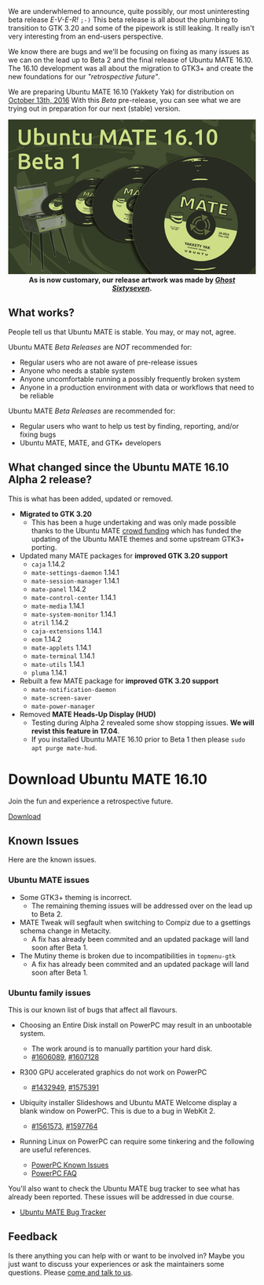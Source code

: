 <!--
.. title: Ubuntu MATE 16.10 Beta 1
.. slug: ubuntu-mate-yakkety-beta1
.. date: 2016-08-25 11:45:00 UTC
.. tags: Ubuntu,MATE,Yakkety,beta1,private
.. link:
.. description: Ubuntu MATE 16.10 (Yakkety Yak) Beta 1
.. type: text
.. author: Martin Wimpress
-->

We are underwhlemed to announce, quite possibly, our most uninteresting
beta release *E-V-E-R!* `;-)` This beta release is all about the
plumbing to transition to GTK 3.20 and some of the pipework is still
leaking. It really isn't very interesting from an end-users perspective.

We know there are bugs and we'll be focusing on fixing as many issues
as we can on the lead up to Beta 2 and the final release of Ubuntu MATE
16.10. The 16.10 development was all about the migration to GTK3+ and
create the new foundations for our *"retrospective future"*.

We are preparing Ubuntu MATE 16.10 (Yakkety Yak) for distribution on
[October 13th, 2016](https://wiki.ubuntu.org/YakketyYak/ReleaseSchedule)
With this *Beta* pre-release, you can see what we are trying out in
preparation for our next (stable) version.

<div align="center">
<img src="/gallery/blog/ubuntu-mate-1610-beta1.png" alt="Ubuntu MATE 16.10 Beta 1" /><br />
<b>As is now customary, our release artwork was made by <a href="https://www.youtube.com/channel/UCglkWuyZDppWD2BVsyI4r3A" target="_blank"><i>Ghost Sixtyseven</i></a>.</b>
</div>

## What works?

People tell us that Ubuntu MATE is stable. You may, or may not, agree.

Ubuntu MATE *Beta Releases* are *NOT* recommended for:

  * Regular users who are not aware of pre-release issues
  * Anyone who needs a stable system
  * Anyone uncomfortable running a possibly frequently broken system
  * Anyone in a production environment with data or workflows that need to be reliable

Ubuntu MATE *Beta Releases* are recommended for:

  * Regular users who want to help us test by finding, reporting, and/or fixing bugs
  * Ubuntu MATE, MATE, and GTK+ developers

## What changed since the Ubuntu MATE 16.10 Alpha 2 release?

This is what has been added, updated or removed.

  * **Migrated to GTK 3.20**
    * This has been a huge undertaking and was only made possible
    thanks to the Ubuntu MATE [crowd funding](/sponsors/) which has
    funded the updating of the Ubuntu MATE themes and some upstream
    GTK3+ porting.
  * Updated many MATE packages for **improved GTK 3.20 support**
    * `caja` 1.14.2
    * `mate-settings-daemon` 1.14.1
    * `mate-session-manager` 1.14.1
    * `mate-panel` 1.14.2
    * `mate-control-center` 1.14.1
    * `mate-media` 1.14.1
    * `mate-system-monitor` 1.14.1
    * `atril` 1.14.2
    * `caja-extensions` 1.14.1
    * `eom` 1.14.2
    * `mate-applets` 1.14.1
    * `mate-terminal` 1.14.1
    * `mate-utils` 1.14.1
    * `pluma` 1.14.1
  * Rebuilt a few MATE package for **improved GTK 3.20 support**
    * `mate-notification-daemon`
    * `mate-screen-saver`
    * `mate-power-manager`
  * Removed **MATE Heads-Up Display (HUD)**
    * Testing during Alpha 2 revealed some show stopping issues. **We will revist this feature in 17.04**.
    * If you installed Ubuntu MATE 16.10 prior to Beta 1 then please `sudo apt purge mate-hud`.

<div class="bs-component">
    <div class="jumbotron">
        <h1>Download Ubuntu MATE 16.10</h1>
        <p>Join the fun and experience a retrospective future.</p>
        <a href="/download/" class="btn btn-primary btn-lg">Download</a>
        </p>
    </div>
</div>

## Known Issues

Here are the known issues.

### Ubuntu MATE issues

  * Some GTK3+ theming is incorrect.
    * The remaining theming issues will be addressed over on the lead up to Beta 2.
  * MATE Tweak will segfault when switching to Compiz due to a gsettings schema change in Metacity.
    * A fix has already been commited and an updated package will land soon after Beta 1.
  * The Mutiny theme is broken due to incompatibilities in `topmenu-gtk`
    * A fix has already been commited and an updated package will land soon after Beta 1.

### Ubuntu family issues

This is our known list of bugs that affect all flavours.

  * Choosing an Entire Disk install on PowerPC may result in an unbootable system.
    * The work around is to manually partition your hard disk.
    * [#1606089](https://bugs.launchpad.net/bugs/1606089),
    [#1607128](https://bugs.launchpad.net/bugs/1607128)

  * R300 GPU accelerated graphics do not work on PowerPC
    * [#1432949](https://bugs.launchpad.net/bugs/1432949),
    [#1575391](https://bugs.launchpad.net/bugs/1575391)

  * Ubiquity installer Slideshows and Ubuntu MATE Welcome display a blank window on PowerPC. This is due to a bug in WebKit 2.
    * [#1561573](https://bugs.launchpad.net/bugs/1561573),
    [#1597764](https://bugs.launchpad.net/bugs/1597764)

  * Running Linux on PowerPC can require some tinkering and the following are useful references.
    * [PowerPC Known Issues](https://wiki.ubuntu.com/PowerPCKnownIssues)
    * [PowerPC FAQ](https://wiki.ubuntu.com/PowerPCFAQ)

You'll also want to check the Ubuntu MATE bug tracker to see what has already
been reported. These issues will be addressed in due course.

  * [Ubuntu MATE Bug Tracker](https://bugs.launchpad.net/ubuntu-mate)

## Feedback

Is there anything you can help with or want to be involved in? Maybe you just
want to discuss your experiences or ask the maintainers some questions. Please
[come and talk to us](https://ubuntu-mate.community/).
